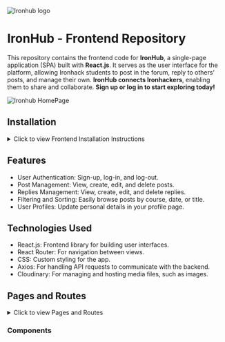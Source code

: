 ![Ironhub logo](https://github.com/user-attachments/assets/b27d8d39-3f79-4c7d-9fae-32a4f89bebab)

# IronHub - Frontend Repository

This repository contains the frontend code for **IronHub**, a single-page application (SPA) built with **React.js**. It serves as the user interface for the platform, allowing Ironhack students to post in the forum, reply to others' posts, and manage their own. **IronHub connects Ironhackers**, enabling them to share and collaborate. **Sign up or log in to start exploring today!**


![Ironhub HomePage](https://github.com/user-attachments/assets/e330ac2f-8a8f-45d5-99dd-549c478ab72b)

## Installation
<details>
  <summary>Click to view Frontend Installation Instructions</summary>

  To install and run the **IronHub** frontend web app locally, follow these steps:

  ### Clone the Frontend Repository
  Clone the frontend repository to your local machine:
  
  1) ``bash
    git clone <frontend-repository-url>

  2) cd <frontend-directory>
  3) npm install react react-router-dom axios cloudinary
  
    Required Dependencies:
      react - Frontend library for building user interfaces.
      react-router-dom - For handling navigation between pages.
      axios - To make HTTP requests to the backend.
      cloudinary - For image storage and retrieval

  4) npm run dev
</details>


## Features
- User Authentication: Sign-up, log-in, and log-out.
- Post Management: View, create, edit, and delete posts.
- Replies Management: View, create, edit, and delete replies.
- Filtering and Sorting: Easily browse posts by course, date, or title.
- User Profiles: Update personal details in your profile page.
  
## Technologies Used
- React.js: Frontend library for building user interfaces.
- React Router: For navigation between views.
- CSS: Custom styling for the app.
- Axios: For handling API requests to communicate with the backend.
- Cloudinary: For managing and hosting media files, such as images.

## Pages and Routes
<details>
  <summary>Click to view Pages and Routes</summary>
  1. **Homepage**  
     - **Path:** `/`  
     - **Description:** Displays a brief introduction to IronHub. Includes navigation to the "About" page and buttons for login/sign-up actions.  

  2. **About**  
     - **Path:** `/about`  
     - **Description:** Contains information about the platform and its creators. Provides links to sign-up and log-in pages.  

  3. **Sign-Up**  
     - **Path:** `/auth/signup`  
     - **Description:** A public page with a form to create an account.  

  4. **Log-In**  
     - **Path:** `/auth/login`  
     - **Description:** A public page where users can log in to the platform.  

  5. **Posts**  
     - **Path:** `/posts/`  
     - **Description:** Displays all posts with options to filter, sort, and search. Utilizes the **PostCard** component for each post.  

  6. **Create Post**  
     - **Path:** `/newpost`  
     - **Description:** A private page where users can create a new post.  

  7. **Post Details**  
     - **Path:** `/posts/:_id`  
     - **Description:** Displays the full details of a single post, including options for the owner to edit or delete the post. Below, the user can see replies to the post and can reply to them as well. The     owners of the replies can edit them too.
       
  8. **Profile**  
     - **Path:** `/:userId`  
     - **Description:** Shows the user's profile information and allows updates.  

  9. **Error Page**  
     - **Path:** `*`  
     - **Description:** Displays an error page for any undefined routes.  
</details>

### Components



